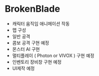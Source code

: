 # BrokenBlade

- 캐릭터 움직임 애니메이션 작동
- 맵 구성
- 일반 공격
- 콤보 공격 구현 예정
- 몬스터 AI 구현
- 멀티플레이 ( Photon or VIVOX ) 구현 예정
- 인벤토리 장비창 구현 예정
- UI제작 예정

